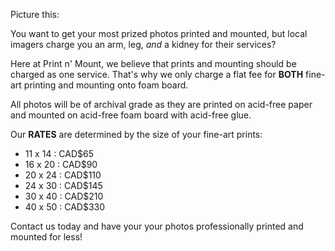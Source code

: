 Picture this: 

You want to get your most prized photos printed and mounted, but local imagers charge you an arm, leg, *and* a kidney for their services?

Here at Print n' Mount, we believe that prints and mounting should be charged as one service. That's why we only charge a flat fee for **BOTH** fine-art printing and mounting onto foam board. 

All photos will be of archival grade as they are printed on acid-free paper and mounted on acid-free foam board with acid-free glue. 

Our **RATES** are determined by the size of your fine-art prints:

* 11 x 14 : CAD$65
* 16 x 20 : CAD$90
* 20 x 24 : CAD$110
* 24 x 30 : CAD$145
* 30 x 40 : CAD$210
* 40 x 50 : CAD$330

Contact us today and have your your photos professionally printed and mounted for less! 
